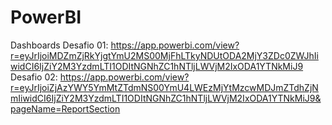 # PowerBI
Dashboards
Desafio 01: https://app.powerbi.com/view?r=eyJrIjoiMDZmZjRkYjgtYmU2MS00MjFhLTkyNDUtODA2MjY3ZDc0ZWJhIiwidCI6IjZiY2M3YzdmLTI1ODItNGNhZC1hNTljLWVjM2IxODA1YTNkMiJ9
Desafio 02: https://app.powerbi.com/view?r=eyJrIjoiZjAzYWY5YmMtZTdmNS00YmU4LWEzMjYtMzcwMDJmZTdhZjNmIiwidCI6IjZiY2M3YzdmLTI1ODItNGNhZC1hNTljLWVjM2IxODA1YTNkMiJ9&pageName=ReportSection
